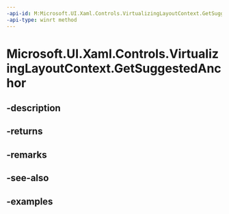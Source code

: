 ```yaml
---
-api-id: M:Microsoft.UI.Xaml.Controls.VirtualizingLayoutContext.GetSuggestedAnchor
-api-type: winrt method
---
```


<!-- Method syntax.
public UIElement VirtualizingLayoutContext.GetSuggestedAnchor()
-->

# Microsoft.UI.Xaml.Controls.VirtualizingLayoutContext.GetSuggestedAnchor

## -description

## -returns

## -remarks

## -see-also

## -examples

